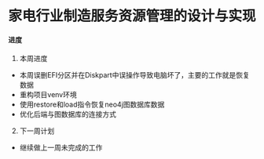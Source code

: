 # 家电行业制造服务资源管理的设计与实现

####  进度

1. 本周进度
- 本周误删EFI分区并在Diskpart中误操作导致电脑坏了，主要的工作就是恢复数据
- 重构项目venv环境
- 使用restore和load指令恢复neo4j图数据库数据
- 优化后端与图数据库的连接方式
2. 下一周计划
- 继续做上一周未完成的工作
